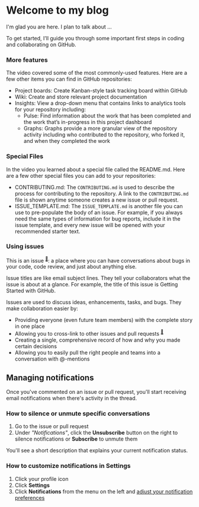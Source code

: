 # Welcome to my blog

I'm glad you are here. I plan to talk about ...

To get started, I’ll guide you through some important first steps in coding and collaborating on GitHub.


### More features

The video covered some of the most commonly-used features. Here are a few other items you can find in GitHub repositories:

- Project boards: Create Kanban-style task tracking board within GitHub
- Wiki: Create and store relevant project documentation
- Insights: View a drop-down menu that contains links to analytics tools for your repository including:
  - Pulse: Find information about the work that has been completed and the work that’s in-progress in this project dashboard
  - Graphs: Graphs provide a more granular view of the repository activity including who contributed to the repository, who forked it, and when they completed the work

### Special Files

In the video you learned about a special file called the README.md. Here are a few other special files you can add to your repositories:

- CONTRIBUTING.md: The `CONTRIBUTING.md` is used to describe the process for contributing to the repository. A link to the `CONTRIBUTING.md` file is shown anytime someone creates a new issue or pull request.
- ISSUE_TEMPLATE.md: The `ISSUE_TEMPLATE.md` is another file you can use to pre-populate the body of an issue. For example, if you always need the same types of information for bug reports, include it in the issue template, and every new issue will be opened with your recommended starter text.

### Using issues

This is an issue <sup>[:book:](https://help.github.com/articles/github-glossary/#issue)</sup>: a place where you can have conversations about bugs in your code, code review, and just about anything else.

Issue titles are like email subject lines. They tell your collaborators what the issue is about at a glance. For example, the title of this issue is Getting Started with GitHub.

Issues are used to discuss ideas, enhancements, tasks, and bugs. They make collaboration easier by:

- Providing everyone (even future team members) with the complete story in one place
- Allowing you to cross-link to other issues and pull requests <sup>[:book:](https://help.github.com/articles/github-glossary/#pull-request)</sup>
- Creating a single, comprehensive record of how and why you made certain decisions
- Allowing you to easily pull the right people and teams into a conversation with @-mentions

## Managing notifications

Once you've commented on an issue or pull request, you'll start receiving email notifications when there's activity in the thread.  

### How to silence or unmute specific conversations

1. Go to the issue or pull request
2. Under _"Notifications"_, click the **Unsubscribe** button on the right to silence notifications or **Subscribe** to unmute them

You'll see a short description that explains your current notification status.

### How to customize notifications in Settings

1. Click your profile icon
2. Click **Settings**
3. Click **Notifications** from the menu on the left and [adjust your notification preferences](https://help.github.com/articles/managing-notification-delivery-methods/)


